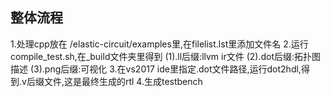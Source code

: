 ## 整体流程
1.处理cpp放在 /elastic-circuit/examples里,在filelist.lst里添加文件名
2.运行compile_test.sh,在_build文件夹里得到
(1).ll后缀:llvm ir文件
(2).dot后缀:拓扑图描述
(3).png后缀:可视化
3.在vs2017 ide里指定.dot文件路径,运行dot2hdl,得到.v后缀文件,这是最终生成的rtl
4.生成testbench

